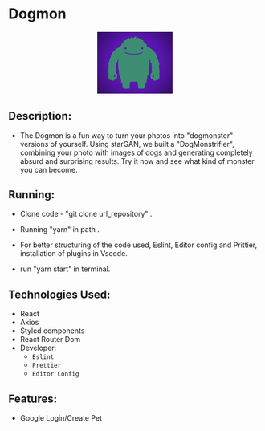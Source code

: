 <head>
	<h1>Dogmon</h1>
</head>
<body>
	<p align="center">
  <img src="fluffymonster.png" width="150" title="Dogmon">
</p>
<div>

## Description:

- The Dogmon is a fun way to turn your photos into "dogmonster" versions of yourself. Using starGAN, we built a "DogMonstrifier", combining your photo with images of dogs and generating completely absurd and surprising results. Try it now and see what kind of monster you can become.

## Running:

- Clone code - "git clone url_repository" .
- Running "yarn" in path .
- For better structuring of the code used, Eslint, Editor config and Prittier, installation of plugins in Vscode.

- run "yarn start" in terminal.

## Technologies Used:

- React
- Axios
- Styled components
- React Router Dom
- Developer:
  - `Eslint`
  - `Prettier`
  - `Editor Config`

## Features:

- Google Login/Create Pet

</div>

</body>
